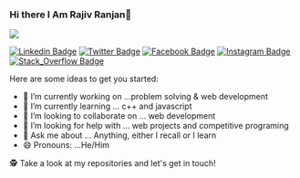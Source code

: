 ### Hi there I Am Rajiv Ranjan👋
![](https://komarev.com/ghpvc/?username=rajivranjanmars&color=blue)

[![Linkedin Badge](https://img.shields.io/badge/-rajivranjanmars-blue?style=flat-square&logo=Linkedin&logoColor=white&link=https://www.linkedin.com/in/rajivranjanmars/)](https://www.linkedin.com/in/rajivranjanmars/) 
[![Twitter Badge](https://img.shields.io/badge/-@mars_rajiv-1ca0f1?style=flat-square&labelColor=1ca0f1&logo=twitter&logoColor=white&link=https://twitter.com/mars_rajiv)](https://twitter.com/mars_rajiv) 
[![Facebook Badge](https://img.shields.io/badge/-rajivranjanamrs-3b5998?style=flat-square&labelColor=3b5998&logo=facebook&logoColor=white&link=https://www.facebook.com/rajivranjanmars)](https://www.facebook.com/rajivranjanmars) 
[![Instagram Badge](https://img.shields.io/badge/-@rajivranjanmars-E4405F?style=flat-square&logo=instagram&logoColor=white&link=https://www.instagram.com/rajivranjanmars)](https://www.instagram.com/rajivranjanmars) 
[![Stack_Overflow Badge](https://img.shields.io/badge/-@rajivranjanmars-F59812?style=flat-square&logo=xda-developers&logoColor=white&link=https://stackoverflow.com/cv/rajivranjanmars)](https://stackoverflow.com/cv/rajivranjanmars) 


Here are some ideas to get you started:

- 🔭 I’m currently working on ...problem solving & web development
- 🌱 I’m currently learning ...  c++ and javascript
- 👯 I’m looking to collaborate on ... web development
- 🤔 I’m looking for help with ... web projects and competitive programing
- 💬 Ask me about ... Anything, either I recall or I learn
- 😄 Pronouns: ...He/Him

🕵 Take a look at my repositories and let's get in touch!
